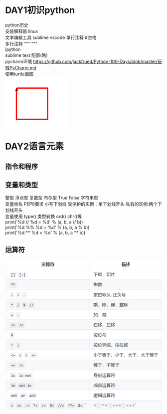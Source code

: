 # DAY1初识python    
python历史  
安装解释器 linux  
文本编辑工具 sublime vscode 
单行注释  #空格  
多行注释  """      """  
ipython  
sublime text 配置(略)  
pycharm环境    https://github.com/jackfrued/Python-100-Days/blob/master/玩转PyCharm.md  
使用turtle画图  
![image](https://github.com/HaijieW/learn_python100day_personal_notes/blob/master/ref/day1_pic.png)  
# DAY2语言元素  
## 指令和程序  
## 变量和类型
整型 浮点型 复数型 布尔型 True False 字符串型  
变量命名 PEP8要求  小写下划线   受保护的实例：单下划线开头 私有的实例:两个下划线开头  
变量使用 type() 类型转换 ord() chr()等  
print('%d // %d = %d' % (a, b, a // b))  
print('%d %% %d = %d' % (a, b, a % b))  
print('%d ** %d = %d' % (a, b, a ** b))  
## 运算符  
![image](https://github.com/HaijieW/learn_python100day_personal_notes/blob/master/ref/day2_pic.png)  




